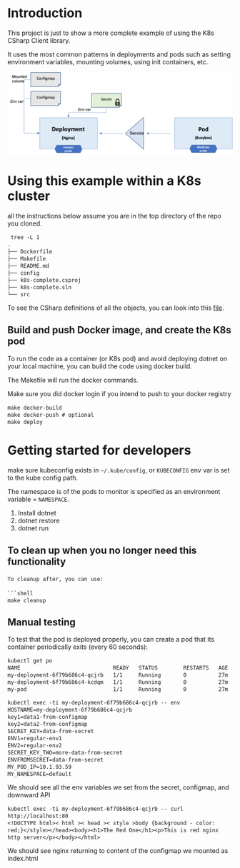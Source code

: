 # Introduction 

This project is just to show a more complete example of using the K8s CSharp Client library.

It uses the most common patterns in deployments and pods such as setting environment variables, mounting volumes, using init containers, etc.


![overview](./media/k8s-cs-example.png) 


# Using this example within a K8s cluster

all the instructions below assume you are in the top directory of the repo you cloned.

```
 tree -L 1
.
├── Dockerfile
├── Makefile
├── README.md
├── config
├── k8s-complete.csproj
├── k8s-complete.sln
└── src
```

To see the CSharp definitions of all the objects, you can look into this [file](./src/Factory.cs).

## Build and push Docker image, and create the K8s pod

To run the code as a container (or K8s pod) and avoid deploying dotnet on your local machine, you can build the code using docker build.

The Makefile will run the docker commands.

Make sure you did docker login if you intend to push to your docker registry

```shell
make docker-build
make docker-push # optional
make deploy
```

# Getting started for developers 

make sure kubeconfig exists in `~/.kube/config`, or `KUBECONFIG` env var is set to the kube config path.

The namespace is of the pods to monitor is specified as an environment variable = `NAMESPACE`. 


1.	Install dotnet
2.	dotnet restore
3.	dotnet run

## To clean up when you no longer need this functionality

```
To cleanup after, you can use:

```shell
make cleanup
```

## Manual testing

To test that the pod is deployed properly, you can create a pod that its container periodically exits (every 60 seconds):

```
kubectl get po
NAME                             READY   STATUS        RESTARTS   AGE
my-deployment-6f79b686c4-qcjrb   1/1     Running       0          27m
my-deployment-6f79b686c4-kcdqm   1/1     Running       0          27m
my-pod                           1/1     Running       0          27m
```

```
kubectl exec -ti my-deployment-6f79b686c4-qcjrb -- env
HOSTNAME=my-deployment-6f79b686c4-qcjrb
key1=data1-from-configmap
key2=data2-from-configmap
SECRET_KEY=data-from-secret
ENV1=regular-env1
ENV2=regular-env2
SECRET_KEY_TWO=more-data-from-secret
ENVFROMSECRET=data-from-secret
MY_POD_IP=10.1.93.59
MY_NAMESPACE=default
```

We should see all the env variables we set from the secret, configmap, and downward API

```
kubectl exec -ti my-deployment-6f79b686c4-qcjrb -- curl http://localhost:80
<!DOCTYPE html>< html >< head >< style >body {background - color: red;}</style></head><body><h1>The Red One</h1><p>This is red nginx http server</p></body></html>
```

We should see nginx returning to content of the configmap we mounted as index.html



